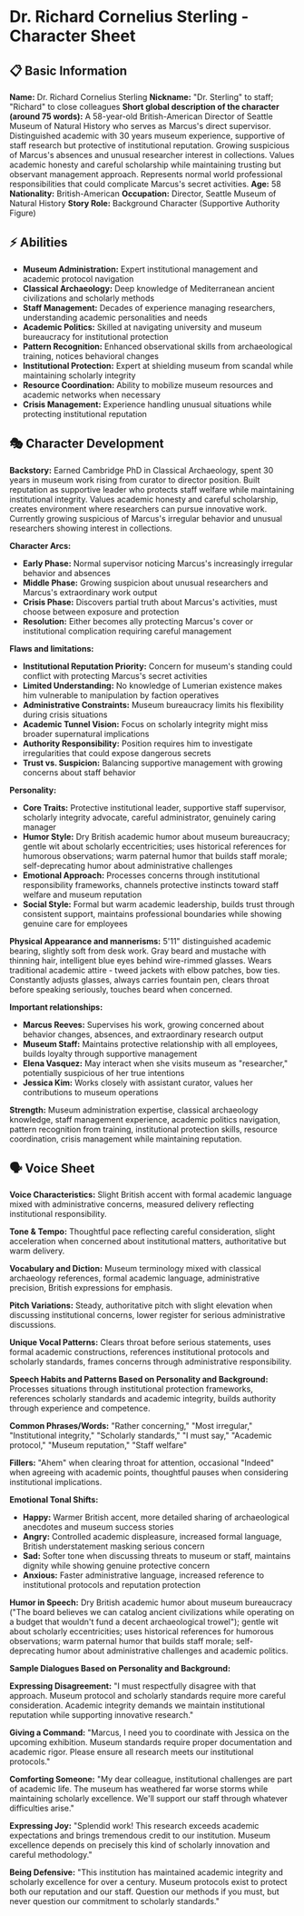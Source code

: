 # Dr. Richard Cornelius Sterling - Character Sheet

## 📋 Basic Information
**Name:** Dr. Richard Cornelius Sterling
**Nickname:** "Dr. Sterling" to staff; "Richard" to close colleagues
**Short global description of the character (around 75 words):** A 58-year-old British-American Director of Seattle Museum of Natural History who serves as Marcus's direct supervisor. Distinguished academic with 30 years museum experience, supportive of staff research but protective of institutional reputation. Growing suspicious of Marcus's absences and unusual researcher interest in collections. Values academic honesty and careful scholarship while maintaining trusting but observant management approach. Represents normal world professional responsibilities that could complicate Marcus's secret activities.
**Age:** 58
**Nationality:** British-American
**Occupation:** Director, Seattle Museum of Natural History
**Story Role:** Background Character (Supportive Authority Figure)

## ⚡ Abilities
- **Museum Administration:** Expert institutional management and academic protocol navigation
- **Classical Archaeology:** Deep knowledge of Mediterranean ancient civilizations and scholarly methods
- **Staff Management:** Decades of experience managing researchers, understanding academic personalities and needs
- **Academic Politics:** Skilled at navigating university and museum bureaucracy for institutional protection
- **Pattern Recognition:** Enhanced observational skills from archaeological training, notices behavioral changes
- **Institutional Protection:** Expert at shielding museum from scandal while maintaining scholarly integrity
- **Resource Coordination:** Ability to mobilize museum resources and academic networks when necessary
- **Crisis Management:** Experience handling unusual situations while protecting institutional reputation

## 🎭 Character Development
**Backstory:** Earned Cambridge PhD in Classical Archaeology, spent 30 years in museum work rising from curator to director position. Built reputation as supportive leader who protects staff welfare while maintaining institutional integrity. Values academic honesty and careful scholarship, creates environment where researchers can pursue innovative work. Currently growing suspicious of Marcus's irregular behavior and unusual researchers showing interest in collections.

**Character Arcs:**
- **Early Phase:** Normal supervisor noticing Marcus's increasingly irregular behavior and absences
- **Middle Phase:** Growing suspicion about unusual researchers and Marcus's extraordinary work output
- **Crisis Phase:** Discovers partial truth about Marcus's activities, must choose between exposure and protection
- **Resolution:** Either becomes ally protecting Marcus's cover or institutional complication requiring careful management

**Flaws and limitations:**
- **Institutional Reputation Priority:** Concern for museum's standing could conflict with protecting Marcus's secret activities
- **Limited Understanding:** No knowledge of Lumerian existence makes him vulnerable to manipulation by faction operatives
- **Administrative Constraints:** Museum bureaucracy limits his flexibility during crisis situations
- **Academic Tunnel Vision:** Focus on scholarly integrity might miss broader supernatural implications
- **Authority Responsibility:** Position requires him to investigate irregularities that could expose dangerous secrets
- **Trust vs. Suspicion:** Balancing supportive management with growing concerns about staff behavior

**Personality:**
- **Core Traits:** Protective institutional leader, supportive staff supervisor, scholarly integrity advocate, careful administrator, genuinely caring manager
- **Humor Style:** Dry British academic humor about museum bureaucracy; gentle wit about scholarly eccentricities; uses historical references for humorous observations; warm paternal humor that builds staff morale; self-deprecating humor about administrative challenges
- **Emotional Approach:** Processes concerns through institutional responsibility frameworks, channels protective instincts toward staff welfare and museum reputation
- **Social Style:** Formal but warm academic leadership, builds trust through consistent support, maintains professional boundaries while showing genuine care for employees

**Physical Appearance and mannerisms:** 5'11" distinguished academic bearing, slightly soft from desk work. Gray beard and mustache with thinning hair, intelligent blue eyes behind wire-rimmed glasses. Wears traditional academic attire - tweed jackets with elbow patches, bow ties. Constantly adjusts glasses, always carries fountain pen, clears throat before speaking seriously, touches beard when concerned.

**Important relationships:**
- **Marcus Reeves:** Supervises his work, growing concerned about behavior changes, absences, and extraordinary research output
- **Museum Staff:** Maintains protective relationship with all employees, builds loyalty through supportive management
- **Elena Vasquez:** May interact when she visits museum as "researcher," potentially suspicious of her true intentions
- **Jessica Kim:** Works closely with assistant curator, values her contributions to museum operations

**Strength:** Museum administration expertise, classical archaeology knowledge, staff management experience, academic politics navigation, pattern recognition from training, institutional protection skills, resource coordination, crisis management while maintaining reputation.

## 🗣️ Voice Sheet
**Voice Characteristics:** Slight British accent with formal academic language mixed with administrative concerns, measured delivery reflecting institutional responsibility.

**Tone & Tempo:** Thoughtful pace reflecting careful consideration, slight acceleration when concerned about institutional matters, authoritative but warm delivery.

**Vocabulary and Diction:** Museum terminology mixed with classical archaeology references, formal academic language, administrative precision, British expressions for emphasis.

**Pitch Variations:** Steady, authoritative pitch with slight elevation when discussing institutional concerns, lower register for serious administrative discussions.

**Unique Vocal Patterns:** Clears throat before serious statements, uses formal academic constructions, references institutional protocols and scholarly standards, frames concerns through administrative responsibility.

**Speech Habits and Patterns Based on Personality and Background:** Processes situations through institutional protection frameworks, references scholarly standards and academic integrity, builds authority through experience and competence.

**Common Phrases/Words:** "Rather concerning," "Most irregular," "Institutional integrity," "Scholarly standards," "I must say," "Academic protocol," "Museum reputation," "Staff welfare"

**Fillers:** "Ahem" when clearing throat for attention, occasional "Indeed" when agreeing with academic points, thoughtful pauses when considering institutional implications.

**Emotional Tonal Shifts:**
- **Happy:** Warmer British accent, more detailed sharing of archaeological anecdotes and museum success stories
- **Angry:** Controlled academic displeasure, increased formal language, British understatement masking serious concern
- **Sad:** Softer tone when discussing threats to museum or staff, maintains dignity while showing genuine protective concern
- **Anxious:** Faster administrative language, increased reference to institutional protocols and reputation protection

**Humor in Speech:** Dry British academic humor about museum bureaucracy ("The board believes we can catalog ancient civilizations while operating on a budget that wouldn't fund a decent archaeological trowel"); gentle wit about scholarly eccentricities; uses historical references for humorous observations; warm paternal humor that builds staff morale; self-deprecating humor about administrative challenges and academic politics.

**Sample Dialogues Based on Personality and Background:**

**Expressing Disagreement:** "I must respectfully disagree with that approach. Museum protocol and scholarly standards require more careful consideration. Academic integrity demands we maintain institutional reputation while supporting innovative research."

**Giving a Command:** "Marcus, I need you to coordinate with Jessica on the upcoming exhibition. Museum standards require proper documentation and academic rigor. Please ensure all research meets our institutional protocols."

**Comforting Someone:** "My dear colleague, institutional challenges are part of academic life. The museum has weathered far worse storms while maintaining scholarly excellence. We'll support our staff through whatever difficulties arise."

**Expressing Joy:** "Splendid work! This research exceeds academic expectations and brings tremendous credit to our institution. Museum excellence depends on precisely this kind of scholarly innovation and careful methodology."

**Being Defensive:** "This institution has maintained academic integrity and scholarly excellence for over a century. Museum protocols exist to protect both our reputation and our staff. Question our methods if you must, but never question our commitment to scholarly standards."